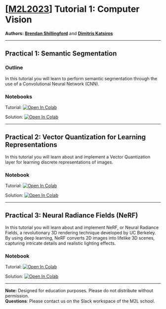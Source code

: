 # [[M2L2023](https://www.m2lschool.org/home)] Tutorial 1: Computer Vision

**Authors:** **[Brendan Shillingford](https://scholar.google.co.uk/citations?user=0tPZW4kAAAAJ&hl=en)** and **[Dimitris Katsiros](https://gr.linkedin.com/in/dkatsiros)**

--- 

## Practical 1: Semantic Segmentation 

### Outline

In this tutorial you will learn to perform semantic segmentation through the use of a Convolutional Neural Network (CNN).

### Notebooks

Tutorial: [![Open In Colab](https://colab.research.google.com/assets/colab-badge.svg)](https://colab.research.google.com/github/M2Lschool/tutorials2023/blob/main/1_cv/notebooks/1_1_segmentation/1_1_segmentation.ipynb)

Solution: [![Open In Colab](https://colab.research.google.com/assets/colab-badge.svg)](https://colab.research.google.com/github/M2Lschool/tutorials2023/blob/main/1_cv/notebooks/1_1_segmentation/1_1_segmentation_solved.ipynb)


---

## Practical 2: Vector Quantization for Learning Representations

In this tutorial you will learn about and implement a Vector Quantization layer for learning discrete representations of images.

### Notebook

Tutorial: [![Open In Colab](https://colab.research.google.com/assets/colab-badge.svg)](https://colab.research.google.com/github/M2Lschool/tutorials2023/blob/main/1_cv/notebooks/1_2_vq/1_2_vq.ipynb)

Solution: [![Open In Colab](https://colab.research.google.com/assets/colab-badge.svg)](https://colab.research.google.com/github/M2Lschool/tutorials2023/blob/main/1_cv/notebooks/1_2_vq/1_2_vq_solved.ipynb)


---

## Practical 3: Neural Radiance Fields (NeRF)

In this tutorial you will learn about and implement NeRF, or Neural Radiance Fields, a revolutionary 3D rendering technique developed by UC Berkeley. By using deep learning, NeRF converts 2D images into lifelike 3D scenes, capturing intricate details and realistic lighting effects.

### Notebook

Tutorial: [![Open In Colab](https://colab.research.google.com/assets/colab-badge.svg)](https://colab.research.google.com/github/M2Lschool/tutorials2023/blob/main/1_cv/notebooks/1_3_nerf/1_3_nerf.ipynb)

Solution: [![Open In Colab](https://colab.research.google.com/assets/colab-badge.svg)](https://colab.research.google.com/github/M2Lschool/tutorials2023/blob/main/1_cv/notebooks/1_3_nerf/1_3_nerf_solved.ipynb)


---

**Note:** Designed for education purposes. Please do not distribute without permission.
<br>
**Questions**: Please contact us on the Slack workspace of the M2L school.
